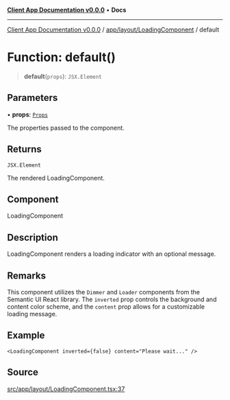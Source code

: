 [**Client App Documentation v0.0.0**](../../../../README.md) • **Docs**

***

[Client App Documentation v0.0.0](../../../../README.md) / [app/layout/LoadingComponent](../README.md) / default

# Function: default()

> **default**(`props`): `JSX.Element`

## Parameters

• **props**: [`Props`](../interfaces/Props.md)

The properties passed to the component.

## Returns

`JSX.Element`

The rendered LoadingComponent.

## Component

LoadingComponent

## Description

LoadingComponent renders a loading indicator with an optional message.

## Remarks

This component utilizes the `Dimmer` and `Loader` components from the Semantic UI React library.
The `inverted` prop controls the background and content color scheme, and the `content` prop allows for a customizable loading message.

## Example

```tsx
<LoadingComponent inverted={false} content="Please wait..." />
```

## Source

[src/app/layout/LoadingComponent.tsx:37](https://github.com/jimmykurian/Reactivities/blob/ab68919949da6f10746423fc739292afd2dfa6f7/client-app/src/app/layout/LoadingComponent.tsx#L37)
